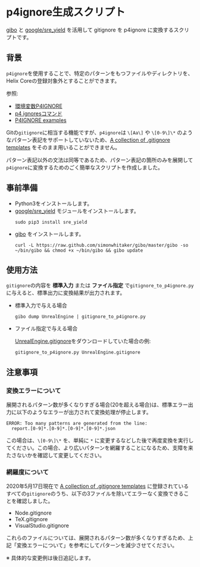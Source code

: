 # p4ignore生成スクリプト

[gibo](https://github.com/simonwhitaker/gibo) と [google/sre_yield](https://github.com/google/sre_yield) を活用して gitignore を p4ignore に変換するスクリプトです。

## 背景
`p4ignore`を使用することで、特定のパターンをもつファイルやディレクトリを、Helix Coreの登録対象外とすることができます。 

参照:
* [環境変数P4IGNORE](https://www.toyo.co.jp/files/user/img/product/ss/help/perforce/r19.1/manuals/cmdref/Content/CmdRef/P4IGNORE.html)
* [p4 ignoresコマンド](https://www.toyo.co.jp/files/user/img/product/ss/help/perforce/r19.1/manuals/cmdref/Content/CmdRef/p4_ignores.html#p4_ignores)
* [P4IGNORE examples](https://community.perforce.com/s/article/6510)

Gitの`gitignore`に相当する機能ですが、`p4ignore`は `\[Aa\]` や `\[0-9\]\*` のようなパターン表記をサポートしていないため、[A collection of .gitignore templates](https://github.com/github/gitignore) をそのまま用いることができません。

パターン表記以外の文法は同等であるため、パターン表記の箇所のみを展開して`p4ignore`に変換するためのごく簡単なスクリプトを作成しました。

## 事前準備

* Python3をインストールします。
* [google/sre_yield](https://github.com/google/sre_yield) モジュールをインストールします。
  ```
  sudo pip3 install sre_yield
  ```
* [gibo](https://github.com/simonwhitaker/gibo) をインストールします。
  ```
  curl -L https://raw.github.com/simonwhitaker/gibo/master/gibo -so ~/bin/gibo && chmod +x ~/bin/gibo && gibo update
  ```

## 使用方法

`gitignore`の内容を **標準入力** または **ファイル指定** で`gitignore_to_p4ignore.py`に与えると、標準出力に変換結果が出力されます。

* 標準入力で与える場合
  ```
  gibo dump UnrealEngine | gitignore_to_p4ignore.py
  ```

* ファイル指定で与える場合

  [UnrealEngine.gitignore](https://github.com/github/gitignore/blob/master/UnrealEngine.gitignore)をダウンロードしていた場合の例:
  ```
  gitignore_to_p4ignore.py UnrealEngine.gitignore
  ```

## 注意事項

### 変換エラーについて
展開されるパターン数が多くなりすぎる場合(20を超える場合)は、標準エラー出力に以下のようなエラーが出力されて変換処理が停止します。
```
ERROR: Too many patterns are generated from the line:
  report.[0-9]*.[0-9]*.[0-9]*.[0-9]*.json
```

この場合は、`\[0-9\]\*` を、単純に `*` に変更するなどした後で再度変換を実行してください。この場合、より広いパターンを網羅することになるため、支障を来たさないかを確認して変更してください。

### 網羅度について
2020年5月17日現在で [A collection of .gitignore templates](https://github.com/github/gitignore) に登録されているすべての`gitignore`のうち、以下の3ファイルを除いてエラーなく変換できることを確認しました。
* Node.gitignore
* TeX.gitignore
* VisualStudio.gitignore

これらのファイルについては、展開されるパターン数が多くなりすぎるため、上記「変換エラーについて」を参考にしてパターンを減少させてください。

※ 具体的な変更例は後日追記します。
